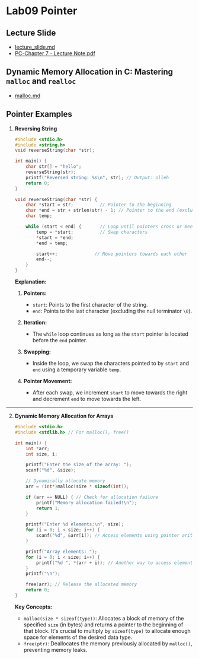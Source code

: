 # Lab09 Pointer

## Lecture Slide

- [lecture_slide.md](files/lecture_slide.md)
- [PC-Chapter 7 - Lecture Note.pdf](files/PC-Chapter%207%20-%20Lecture%20Note.pdf)

## Dynamic Memory Allocation in C: Mastering `malloc` and `realloc`

- [malloc.md](malloc.md)

## Pointer Examples

1. **Reversing String**

   ```c
   #include <stdio.h>
   #include <string.h>
   void reverseString(char *str);
   
   int main() {
       char str[] = "hello";
       reverseString(str);
       printf("Reversed string: %s\n", str); // Output: olleh
       return 0;
   }
   
   void reverseString(char *str) {
       char *start = str;          // Pointer to the beginning
       char *end = str + strlen(str) - 1; // Pointer to the end (excluding null terminator)
       char temp;
   
       while (start < end) {       // Loop until pointers cross or meet
           temp = *start;          // Swap characters
           *start = *end;
           *end = temp;
   
           start++;              // Move pointers towards each other
           end--;
       }
   }
   
   ```

   **Explanation:**

    1. **Pointers:**
        - `start`: Points to the first character of the string.
        - `end`: Points to the last character (excluding the null terminator `\0`).

    2. **Iteration:**
        - The `while` loop continues as long as the `start` pointer is located before the `end` pointer.

    3. **Swapping:**
        - Inside the loop, we swap the characters pointed to by `start` and `end` using a temporary variable `temp`.

    4. **Pointer Movement:**
        - After each swap, we increment `start` to move towards the right and decrement `end` to move towards the left.

---

2. **Dynamic Memory Allocation for Arrays**

    ```c
    #include <stdio.h>
    #include <stdlib.h> // For malloc(), free()
    
    int main() {
        int *arr;
        int size, i;
    
        printf("Enter the size of the array: ");
        scanf("%d", &size);
    
        // Dynamically allocate memory
        arr = (int*)malloc(size * sizeof(int)); 
    
        if (arr == NULL) { // Check for allocation failure
            printf("Memory allocation failed!\n");
            return 1;
        }
    
        printf("Enter %d elements:\n", size);
        for (i = 0; i < size; i++) {
            scanf("%d", &arr[i]); // Access elements using pointer arithmetic
        }
    
        printf("Array elements: ");
        for (i = 0; i < size; i++) {
            printf("%d ", *(arr + i)); // Another way to access elements
        }
        printf("\n");
    
        free(arr); // Release the allocated memory
        return 0;
    }
    ```

   **Key Concepts:**

    - `malloc(size * sizeof(type))`: Allocates a block of memory of the specified `size` (in bytes) and returns a
      pointer to the beginning of that block. It's crucial to multiply by `sizeof(type)` to allocate enough space for
      elements of the desired data type.
    - `free(ptr)`: Deallocates the memory previously allocated by `malloc()`, preventing memory leaks.
